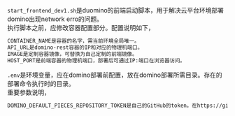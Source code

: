 `start_frontend_dev1.sh`是duomino的前端启动脚本，用于解决云平台环境部署domino出现network erro的问题。  
执行脚本之前，应修改容器配置部分。配置说明如下，  
```bash
CONTAINER_NAME是容器的名字，需当前环境全局唯一。  
API_URL是domino-rest容器的IP和对应的物理机端口。  
IMAGE是定制容器镜像，可替换为自己定制的前端镜像。  
HOST_PORT是前端容器的物理机端口，部署后可通过IP:端口在浏览器访问。
```
`.env`是环境变量，应在domino部署前配置，放在domino部署所需目录。存在的部署命令执行时的目录。  
重要参数说明，
```bash
DOMINO_DEFAULT_PIECES_REPOSITORY_TOKEN是自己的GitHub的token。在https://github.com/settings/personal-access-tokens配置
```
